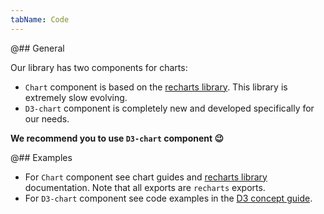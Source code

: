 ```yaml
---
tabName: Code
---
```


@## General

Our library has two components for charts:

- `Chart` component is based on the [recharts library](http://recharts.org). This library is extremely slow evolving.
- `D3-chart` component is completely new and developed specifically for our needs.

**We recommend you to use `D3-chart` component 😉**

@## Examples

- For `Chart` component see chart guides and [recharts library](http://recharts.org) documentation. Note that all exports are `recharts` exports.
- For `D3-chart` component see code examples in the [D3 concept guide](/data-display/d3-chart/).
